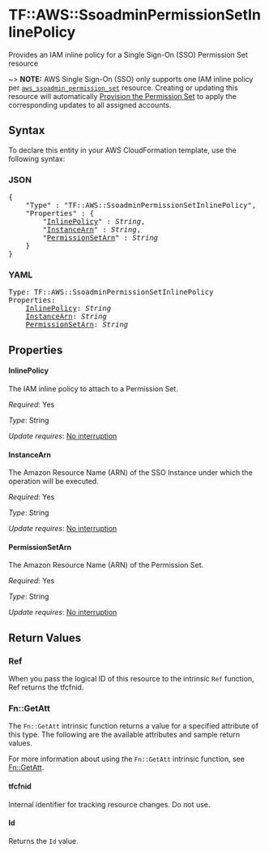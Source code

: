 # TF::AWS::SsoadminPermissionSetInlinePolicy

Provides an IAM inline policy for a Single Sign-On (SSO) Permission Set resource

~> **NOTE:** AWS Single Sign-On (SSO) only supports one IAM inline policy per [`aws_ssoadmin_permission_set`](ssoadmin_permission_set.html) resource.
Creating or updating this resource will automatically [Provision the Permission Set](https://docs.aws.amazon.com/singlesignon/latest/APIReference/API_ProvisionPermissionSet.html) to apply the corresponding updates to all assigned accounts.

## Syntax

To declare this entity in your AWS CloudFormation template, use the following syntax:

### JSON

<pre>
{
    "Type" : "TF::AWS::SsoadminPermissionSetInlinePolicy",
    "Properties" : {
        "<a href="#inlinepolicy" title="InlinePolicy">InlinePolicy</a>" : <i>String</i>,
        "<a href="#instancearn" title="InstanceArn">InstanceArn</a>" : <i>String</i>,
        "<a href="#permissionsetarn" title="PermissionSetArn">PermissionSetArn</a>" : <i>String</i>
    }
}
</pre>

### YAML

<pre>
Type: TF::AWS::SsoadminPermissionSetInlinePolicy
Properties:
    <a href="#inlinepolicy" title="InlinePolicy">InlinePolicy</a>: <i>String</i>
    <a href="#instancearn" title="InstanceArn">InstanceArn</a>: <i>String</i>
    <a href="#permissionsetarn" title="PermissionSetArn">PermissionSetArn</a>: <i>String</i>
</pre>

## Properties

#### InlinePolicy

The IAM inline policy to attach to a Permission Set.

_Required_: Yes

_Type_: String

_Update requires_: [No interruption](https://docs.aws.amazon.com/AWSCloudFormation/latest/UserGuide/using-cfn-updating-stacks-update-behaviors.html#update-no-interrupt)

#### InstanceArn

The Amazon Resource Name (ARN) of the SSO Instance under which the operation will be executed.

_Required_: Yes

_Type_: String

_Update requires_: [No interruption](https://docs.aws.amazon.com/AWSCloudFormation/latest/UserGuide/using-cfn-updating-stacks-update-behaviors.html#update-no-interrupt)

#### PermissionSetArn

The Amazon Resource Name (ARN) of the Permission Set.

_Required_: Yes

_Type_: String

_Update requires_: [No interruption](https://docs.aws.amazon.com/AWSCloudFormation/latest/UserGuide/using-cfn-updating-stacks-update-behaviors.html#update-no-interrupt)

## Return Values

### Ref

When you pass the logical ID of this resource to the intrinsic `Ref` function, Ref returns the tfcfnid.

### Fn::GetAtt

The `Fn::GetAtt` intrinsic function returns a value for a specified attribute of this type. The following are the available attributes and sample return values.

For more information about using the `Fn::GetAtt` intrinsic function, see [Fn::GetAtt](https://docs.aws.amazon.com/AWSCloudFormation/latest/UserGuide/intrinsic-function-reference-getatt.html).

#### tfcfnid

Internal identifier for tracking resource changes. Do not use.

#### Id

Returns the <code>Id</code> value.

